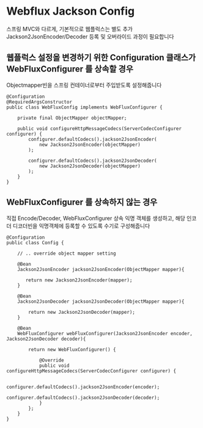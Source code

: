 # Webflux Jackson Config

스프링 MVC와 다르게, 기본적으로 웹플럭스는 별도 추가 Jackson2JsonEncoder/Decoder 등록 및 오버라이드 과정이 필요합니다

## 웹플럭스 설정을 변경하기 위한 Configuration 클래스가 WebFluxConfigurer 를 상속할 경우

Objectmapper빈을 스프링 컨테이너로부터 주입받도록 설정해줍니다

```
@Configuration
@RequiredArgsConstructor
public class WebFluxConfig implements WebFluxConfigurer {

    private final ObjectMapper objectMapper;

    public void configureHttpMessageCodecs(ServerCodecConfigurer configurer) {
        configurer.defaultCodecs().jackson2JsonEncoder(
            new Jackson2JsonEncoder(objectMapper)
        );

        configurer.defaultCodecs().jackson2JsonDecoder(
            new Jackson2JsonDecoder(objectMapper)
        );
    }
}
```

## WebFluxConfigurer 를 상속하지 않는 경우

직접 Encode/Decoder, WebFluxConfigurer 상속 익명 객체를 생성하고, 해당 인코더 디코더빈을 익명객체에 등록할 수 있도록 수기로 구성해줍니다

```
@Configuration
public class Config {
  
    // .. override object mapper setting

    @Bean
    Jackson2JsonEncoder jackson2JsonEncoder(ObjectMapper mapper){

       return new Jackson2JsonEncoder(mapper);
    }

    @Bean
    Jackson2JsonDecoder jackson2JsonDecoder(ObjectMapper mapper){

        return new Jackson2JsonDecoder(mapper);
    }

    @Bean
    WebFluxConfigurer webFluxConfigurer(Jackson2JsonEncoder encoder, Jackson2JsonDecoder decoder){

        return new WebFluxConfigurer() {

            @Override
            public void configureHttpMessageCodecs(ServerCodecConfigurer configurer) {

                configurer.defaultCodecs().jackson2JsonEncoder(encoder);
                configurer.defaultCodecs().jackson2JsonDecoder(decoder);
            }
        };
    }
}
```
